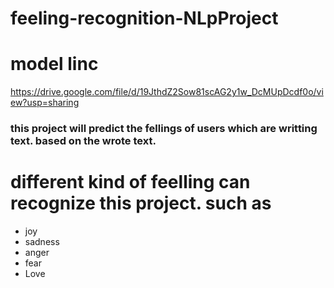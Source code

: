 # feeling-recognition-NLpProject
# model linc 
https://drive.google.com/file/d/19JthdZ2Sow81scAG2y1w_DcMUpDcdf0o/view?usp=sharing
### this project will predict the fellings of users which are writting text. based on the wrote text.

# different kind of feelling can recognize this project. such as
<ul>
  <li>joy</li>
  <li>sadness</li>
  <li>anger</li>
  <li>fear</li>
  <li>Love</li>
</ul>
